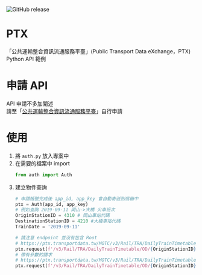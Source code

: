 ![GitHub release](https://img.shields.io/badge/Python-3.x-brightgreen?style=for-the-badge&logo=python)
# PTX
 「公共運輸整合資訊流通服務平臺」(Public Transport Data eXchange，PTX) Python API 範例

# 申請 API
API 申請不多加闡述  
請至「[公共運輸整合資訊流通服務平臺](https://ptx.transportdata.tw/PTX/)」自行申請

# 使用

1. 將 `auth.py` 放入專案中
2. 在需要的檔案中 import 
    ```Python
    from auth import Auth 
    ```
3. 建立物件查詢
   ```Python
   # 申請帳號完成後 app_id, app_key 會自動寄送到信箱中
   ptx = Auth(app_id, app_key)
   # 例如查詢 2019-09-11 岡山->大橋 火車班次
   OriginStationID = 4310 # 岡山車站代碼
   DestinationStationID = 4210 #大橋車站代碼
   TrainDate = '2019-09-11'

   # 請注意 endpoint 並沒有包含 Root 
   # https://ptx.transportdata.tw/MOTC/v3/Rail/TRA/DailyTrainTimetable/OD/4310/to/4210/2019-09-11
   ptx.request(f'/v3/Rail/TRA/DailyTrainTimetable/OD/{OriginStationID}/to/{DestinationStationID}/{TrainDate}')
   # 帶有參數的請求
   # https://ptx.transportdata.tw/MOTC/v3/Rail/TRA/DailyTrainTimetable/OD/4310/to/4210/2019-09-11?$format=JSON&$orderby=TrainInfo/TrainNo
   ptx.request(f'/v3/Rail/TRA/DailyTrainTimetable/OD/{OriginStationID}/to/{DestinationStationID}/{TrainDate}', {'$orderby': 'TrainInfo/TrainNo', '$format': 'json'})
   ```
